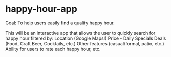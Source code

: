 # happy-hour-app

Goal: To help users easily find a quality happy hour.

This will be an interactive app that allows the user to quickly search for happy hour filtered by:
Location (Google Maps!)
Price - Daily Specials
Deals (Food, Craft Beer, Cocktails, etc.)
Other features (casual/formal, patio, etc.)
Ability for users to rate each happy hour, etc.

#
